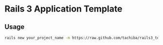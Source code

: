 # Rails 3 Application Template

## Usage

```bash
rails new your_project_name -m https://raw.github.com/tachiba/rails3_template/master/app_template.rb
```